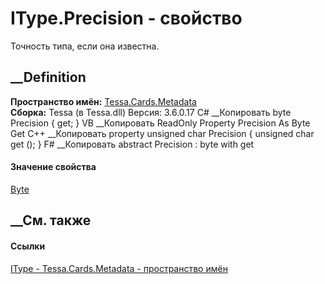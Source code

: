 # IType.Precision - свойство
Точность типа, если она известна.
##  __Definition
 **Пространство имён:** [Tessa.Cards.Metadata](N_Tessa_Cards_Metadata.htm)  
 **Сборка:** Tessa (в Tessa.dll) Версия: 3.6.0.17
C# __Копировать
     byte Precision { get; }
VB __Копировать
     ReadOnly Property Precision As Byte
    	Get
C++ __Копировать
    property unsigned char Precision {
    	unsigned char get ();
    }
F# __Копировать
     abstract Precision : byte with get
#### Значение свойства
[Byte](https://learn.microsoft.com/dotnet/api/system.byte)
##  __См. также
#### Ссылки
[IType - ](T_Tessa_Cards_Metadata_IType.htm)
[Tessa.Cards.Metadata - пространство имён](N_Tessa_Cards_Metadata.htm)
